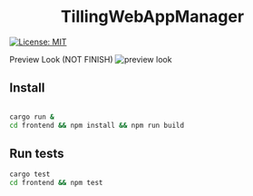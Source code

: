 <h1 align="center">TillingWebAppManager</h1>
<p>
  <a href="#" target="_blank">
    <img alt="License: MIT" src="https://img.shields.io/badge/License-MIT-yellow.svg" />
  </a>
</p>

Preview Look (NOT FINISH)
![preview look](https://raw.githubusercontent.com/antoinebou13/TillingWebAppManager/main/images/TillingWebAppManager.png)



## Install

```sh

cargo run &
cd frontend && npm install && npm run build
```

## Run tests

```sh
cargo test
cd frontend && npm test
```
